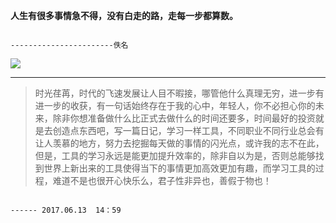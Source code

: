 **人生有很多事情急不得，没有白走的路，走每一步都算数。**

```
                                                                                     -----------------------佚名
```

![](http://upload-images.jianshu.io/upload_images/1881355-8559da15fb2225cd.jpg?imageMogr2/auto-orient/strip|imageView2/2/w/1080/q/50)

---

> 时光荏苒，时代的飞速发展让人目不暇接，哪管他什么真理无穷，进一步有进一步的收获，有一句话始终存在于我的心中，年轻人，你不必担心你的未来，除非你想准备做什么比正式去做什么的时间还要多，时间最好的投资就是去创造点东西吧，写一篇日记，学习一样工具，不同职业不同行业总会有让人羡慕的地方，努力去挖掘每天做的事情的闪光点，或许我的志不在此，但是，工具的学习永远是能更加提升效率的，除非自以为是，否则总能够找到世界上新出来的工具使得当下的事情更加高效更加有趣，而学习工具的过程，难道不是也很开心快乐么，君子性非异也，善假于物也！

```
                                                                                           ------ 2017.06.13  14：59
```




